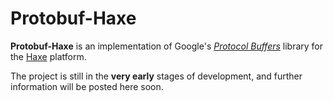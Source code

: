 Protobuf-Haxe
=============

**Protobuf-Haxe** is an implementation of Google's *[Protocol Buffers](https://code.google.com/p/protobuf/)* library for the [Haxe](http://haxe.org/) platform.

The project is still in the **very early** stages of development, and further information will be posted here soon.